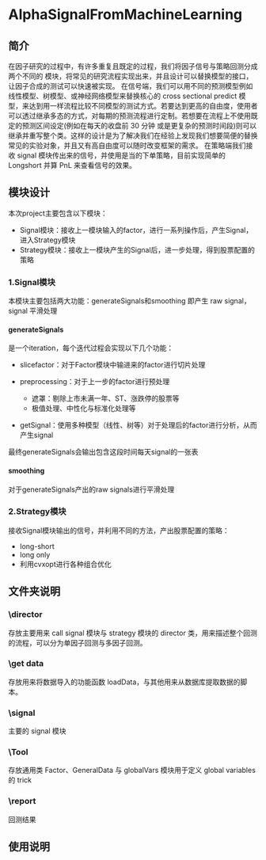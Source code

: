 # AlphaSignalFromMachineLearning

## 简介
在因子研究的过程中，有许多重复且既定的过程，我们将因子信号与策略回测分成两个不同的 模块，将常见的研究流程实现出来，并且设计可以替换模型的接口，让因子合成的测试可以快速被实现。
在信号端，我们可以用不同的预测模型例如线性模型、树模型、或神经网络模型来替换核心的 cross sectional predict 模型，来达到用一样流程比较不同模型的测试方式。若要达到更高的自由度，使用者可以透过继承多态的方式，对每期的预测流程进行定制。若想要在流程上不使用既定的预测区间设定(例如在每天的收盘前 30 分钟 或是更复杂的预测时间段)则可以继承并重写整个类。这样的设计是为了解决我们在经验上发现我们想要简便的替换常见的实验对象，并且又有高自由度可以随时改变框架的需求。
在策略端我们接收 signal 模块传出来的信号，并使用是当的下单策略，目前实现简单的 Longshort 并算 PnL 来查看信号的效果。

## 模块设计

本次project主要包含以下模块：

- Signal模块：接收上一模块输入的factor，进行一系列操作后，产生Signal，进入Strategy模块
- Strategy模块：接收上一模块产生的Signal后，进一步处理，得到股票配置的策略

### 1.Signal模块

本模块主要包括两大功能：generateSignals和smoothing
即产生 raw signal，signal 平滑处理

#### generateSignals

是一个iteration，每个迭代过程会实现以下几个功能：

- slicefactor：对于Factor模块中输进来的factor进行切片处理
- preprocessing：对于上一步的factor进行预处理
  - 遮罩：剔除上市未满一年、ST、涨跌停的股票等
  - 极值处理、中性化与标准化处理等

- getSignal：使用多种模型（线性、树等）对于处理后的factor进行分析，从而产生signal

最终generateSignals会输出包含这段时间每天signal的一张表

#### smoothing

对于generateSignals产出的raw signals进行平滑处理


### 2.Strategy模块

接收Signal模块输出的信号，并利用不同的方法，产出股票配置的策略：
- long-short
- long only
- 利用cvxopt进行各种组合优化

## 文件夹说明
### \director
存放主要用来 call signal 模块与 strategy 模块的 director 类，用来描述整个回测的流程，可以分为单因子回测与多因子回测。
### \get data
存放用来将数据导入的功能函数 loadData，与其他用来从数据库提取数据的脚本。
### \signal
主要的 signal 模块
### \Tool 
存放通用类 Factor、GeneralData 与 globalVars 模块用于定义 global variables 的 trick
### \report 
回测结果

## 使用说明
